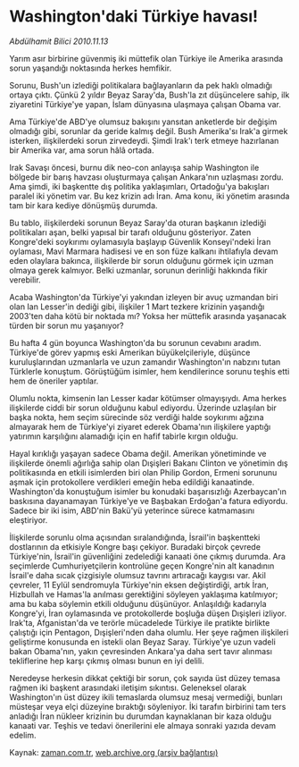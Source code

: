 # Washington'daki Türkiye havası!

*Abdülhamit Bilici 2010.11.13*

<td class="columnist-detail">
<p>Yarım asır birbirine güvenmiş iki müttefik olan Türkiye ile Amerika arasında sorun yaşandığı noktasında herkes hemfikir.</p>
<p><p>Sorunu, Bush'un izlediği politikalara bağlayanların da pek haklı olmadığı ortaya çıktı. Çünkü 2 yıldır Beyaz Saray'da, Bush'la zıt düşüncelere sahip, ilk ziyaretini Türkiye'ye yapan, İslam dünyasına ulaşmaya çalışan Obama var.
<p>Ama Türkiye'de ABD'ye olumsuz bakışını yansıtan anketlerde bir değişim olmadığı gibi, sorunlar da geride kalmış değil. Bush Amerika'sı Irak'a girmek isterken, ilişkilerdeki sorun zirvedeydi. Şimdi Irak'ı terk etmeye hazırlanan bir Amerika var, ama sorun hâlâ ortada.
<p>Irak Savaşı öncesi, burnu dik neo-con anlayışa sahip Washington ile bölgede bir barış havzası oluşturmaya çalışan Ankara'nın uzlaşması zordu. Ama şimdi, iki başkentte dış politika yaklaşımları, Ortadoğu'ya bakışları paralel iki yönetim var. Bu kez krizin adı İran. Ama konu, iki yönetim arasında tam bir kara kediye dönüşmüş durumda.
<p>Bu tablo, ilişkilerdeki sorunun Beyaz Saray'da oturan başkanın izlediği politikaları aşan, belki yapısal bir tarafı olduğunu gösteriyor. Zaten Kongre'deki soykırımı oylamasıyla başlayıp Güvenlik Konseyi'ndeki İran oylaması, Mavi Marmara hadisesi ve en son füze kalkanı ihtilafıyla devam eden olaylara bakınca, ilişkilerde bir sorun olduğunu görmek için uzman olmaya gerek kalmıyor. Belki uzmanlar, sorunun derinliği hakkında fikir verebilir. 
<p>Acaba Washington'da Türkiye'yi yakından izleyen bir avuç uzmandan biri olan Ian Lesser'in dediği gibi, ilişkiler 1 Mart tezkere krizinin yaşandığı 2003'ten daha kötü bir noktada mı? Yoksa her müttefik arasında yaşanacak türden bir sorun mu yaşanıyor?
<p>Bu hafta 4 gün boyunca Washington'da bu sorunun cevabını aradım. Türkiye'de görev yapmış eski Amerikan büyükelçileriyle, düşünce kuruluşlarından uzmanlarla ve uzun zamandır Washington'ın nabzını tutan Türklerle konuştum. Görüştüğüm isimler, hem kendilerince sorunu teşhis etti hem de öneriler yaptılar.
<p>Olumlu nokta, kimsenin Ian Lesser kadar kötümser olmayışıydı. Ama herkes ilişkilerde ciddi bir sorun olduğunu kabul ediyordu. Üzerinde uzlaşılan bir başka nokta, hem seçim sürecinde söz verdiği halde soykırımı ağzına almayarak hem de Türkiye'yi ziyaret ederek Obama'nın ilişkilere yaptığı yatırımın karşılığını alamadığı için en hafif tabirle kırgın olduğu.
<p>Hayal kırıklığı yaşayan sadece Obama değil. Amerikan yönetiminde ve ilişkilerde önemli ağırlığa sahip olan Dışişleri Bakanı Clinton ve yönetimin dış politikasında en etkili isimlerden biri olan Philip Gordon, Ermeni sorununu aşmak için protokollere verdikleri emeğin heba edildiği kanaatinde. Washington'da konuştuğum isimler bu konudaki başarısızlığı Azerbaycan'ın baskısına dayanamayan Türkiye'ye ve Başbakan Erdoğan'a fatura ediyordu. Sadece bir iki isim, ABD'nin Bakü'yü yeterince sürece katmamasını eleştiriyor.
<p>İlişkilerde sorunlu olma açısından sıralandığında, İsrail'in başkentteki dostlarının da etkisiyle Kongre başı çekiyor. Buradaki birçok çevrede Türkiye'nin, İsrail'in güvenliğini zedelediği kanaati öne çıkmış durumda. Ara seçimlerde Cumhuriyetçilerin kontrolüne geçen Kongre'nin alt kanadının İsrail'e daha sıcak çizgisiyle olumsuz tavrını artıracağı kaygısı var. Akil çevreler, 11 Eylül sendromuyla Türkiye'nin eksen değiştirdiği, artık İran, Hizbullah ve Hamas'la anılması gerektiğini söyleyen yaklaşıma katılmıyor; ama bu kaba söylemin etkili olduğunu düşünüyor. Anlaşıldığı kadarıyla Kongre'yi, İran oylamasında ve protokollerde boşluğa düşen Dışişleri izliyor. Irak'ta, Afganistan'da ve terörle mücadelede Türkiye ile pratikte birlikte çalıştığı için Pentagon, Dışişleri'nden daha olumlu. Her şeye rağmen ilişkileri geliştirme konusunda en istekli olan Beyaz Saray. Türkiye'ye uzun vadeli bakan Obama'nın, yakın çevresinden Ankara'ya daha sert tavır alınması tekliflerine hep karşı çıkmış olması bunun en iyi delili.
<p>Neredeyse herkesin dikkat çektiği bir sorun, çok sayıda üst düzey temasa rağmen iki başkent arasındaki iletişim sıkıntısı. Geleneksel olarak Washington'ın üst düzey ikili temaslarda olumsuz mesaj vermediği, bunları müsteşar veya elçi düzeyine bıraktığı söyleniyor. İki tarafın birbirini tam ters anladığı İran nükleer krizinin bu durumdan kaynaklanan bir kaza olduğu kanaati var. Teşhis ve tedavi önerilerini ele almaya sonraki yazıda devam edelim. </p>
<a href="http://web.archive.org/web/20101201233704/mailto:a.bilici@zaman.com.tr">
</a></p></p></p></p></p></p></p></p></p></p></td>

Kaynak: [zaman.com.tr](http://zaman.com.tr/yazar.do?yazino=1052403), [web.archive.org (arşiv bağlantısı)](http://web.archive.org/web/20101201233704/http://www.zaman.com.tr:80/yazar.do?yazino=1052403)
